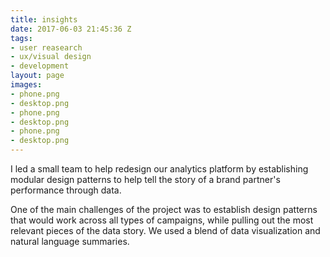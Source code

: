 ```yaml
---
title: insights
date: 2017-06-03 21:45:36 Z
tags:
- user reasearch
- ux/visual design
- development
layout: page
images:
- phone.png
- desktop.png
- phone.png
- desktop.png
- phone.png
- desktop.png
---
```


I led a small team to help redesign our analytics platform by establishing modular design patterns to help tell the story of a brand partner's performance through data.

One of the main challenges of the project was to establish design patterns that would work across all types of campaigns, while pulling out the most relevant pieces of the data story. We used a blend of data visualization and natural language summaries.